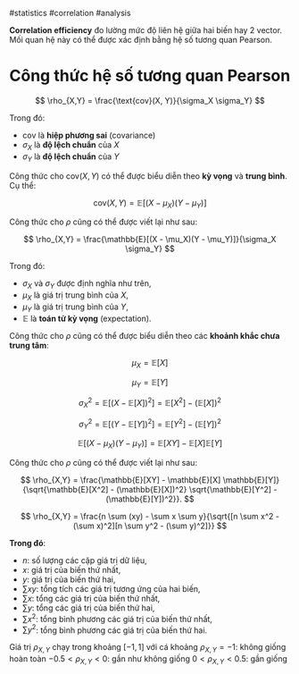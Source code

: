 
#statistics #correlation #analysis 

**Correlation efficiency** đo lường mức độ liên hệ giữa hai biến hay 2 vector. Mối quan hệ này có thể được xác định bằng hệ số tương quan Pearson.

# Công thức hệ số tương quan Pearson

$$
\rho_{X,Y} = \frac{\text{cov}(X, Y)}{\sigma_X \sigma_Y}
$$

Trong đó:
- $\text{cov}$ là **hiệp phương sai** (covariance)
- $\sigma_X$ là **độ lệch chuẩn** của $X$
- $\sigma_Y$ là **độ lệch chuẩn** của $Y$

Công thức cho $\text{cov}(X, Y)$ có thể được biểu diễn theo **kỳ vọng** và **trung bình**. Cụ thể:

$$
\text{cov}(X, Y) = \mathbb{E}[(X - \mu_X)(Y - \mu_Y)]
$$

Công thức cho $\rho$ cũng có thể được viết lại như sau:

$$
\rho_{X,Y} = \frac{\mathbb{E}[(X - \mu_X)(Y - \mu_Y)]}{\sigma_X \sigma_Y}
$$

Trong đó:
- $\sigma_X$ và $\sigma_Y$ được định nghĩa như trên,
- $\mu_X$ là giá trị trung bình của $X$,
- $\mu_Y$ là giá trị trung bình của $Y$,
- $\mathbb{E}$ là **toán tử kỳ vọng** (expectation).

Công thức cho $\rho$ cũng có thể được biểu diễn theo các **khoảnh khắc chưa trung tâm**:

$$
\mu_X = \mathbb{E}[X]
$$

$$
\mu_Y = \mathbb{E}[Y]
$$

$$
\sigma_X^2 = \mathbb{E}[(X - \mathbb{E}[X])^2] = \mathbb{E}[X^2] - (\mathbb{E}[X])^2
$$

$$
\sigma_Y^2 = \mathbb{E}[(Y - \mathbb{E}[Y])^2] = \mathbb{E}[Y^2] - (\mathbb{E}[Y])^2
$$

$$
\mathbb{E}[(X - \mu_X)(Y - \mu_Y)] = \mathbb{E}[XY] - \mathbb{E}[X]\mathbb{E}[Y]
$$

Công thức cho $\rho$ cũng có thể được viết lại như sau:

$$
\rho_{X,Y} = \frac{\mathbb{E}[XY] - \mathbb{E}[X] \mathbb{E}[Y]}{\sqrt{\mathbb{E}[X^2] - (\mathbb{E}[X])^2} \sqrt{\mathbb{E}[Y^2] - (\mathbb{E}[Y])^2}}.
$$


$$
\rho_{X,Y} = \frac{n \sum (xy) - \sum x \sum y}{\sqrt{[n \sum x^2 - (\sum x)^2][n \sum y^2 - (\sum y)^2]}}
$$

**Trong đó**:
- $n$: số lượng các cặp giá trị dữ liệu,
- $x$: giá trị của biến thứ nhất,
- $y$: giá trị của biến thứ hai,
- $\sum xy$: tổng tích các giá trị tương ứng của hai biến,
- $\sum x$: tổng các giá trị của biến thứ nhất,
- $\sum y$: tổng các giá trị của biến thứ hai,
- $\sum x^2$: tổng bình phương các giá trị của biến thứ nhất,
- $\sum y^2$: tổng bình phương các giá trị của biến thứ hai.

Giá trị $\rho_{X,Y}$ chạy trong khoảng $[-1,1]$ với cá khoảng 
$\rho_{X,Y} = -1$: không giống hoàn toàn
$-0.5< \rho_{X,Y} < 0$: gần như không giống
$0< \rho_{X,Y} < 0.5$: gần giống


